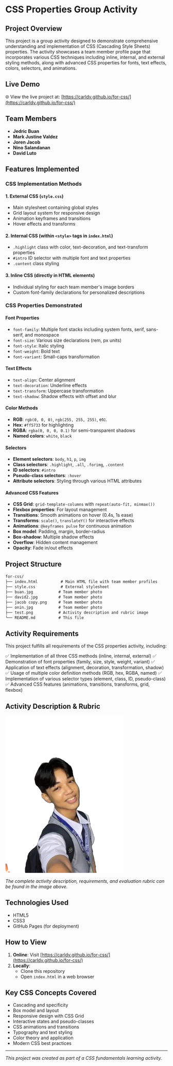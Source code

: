 # CSS Properties Group Activity

## Project Overview

This project is a group activity designed to demonstrate comprehensive understanding and implementation of CSS (Cascading Style Sheets) properties. The activity showcases a team member profile page that incorporates various CSS techniques including inline, internal, and external styling methods, along with advanced CSS properties for fonts, text effects, colors, selectors, and animations.

## Live Demo

🌐 View the live project at: [https://carldv.github.io/for-css/](https://carldv.github.io/for-css/)

## Team Members

- **Jedric Buan**
- **Mark Justine Valdez**
- **Joren Jacob**
- **Nino Salandanan**
- **David Luto**

## Features Implemented

### CSS Implementation Methods

#### 1. External CSS (`style.css`)
- Main stylesheet containing global styles
- Grid layout system for responsive design
- Animation keyframes and transitions
- Hover effects and transforms

#### 2. Internal CSS (within `<style>` tags in `index.html`)
- `.highlight` class with color, text-decoration, and text-transform properties
- `#intro` ID selector with multiple font and text properties
- `.content` class styling

#### 3. Inline CSS (directly in HTML elements)
- Individual styling for each team member's image borders
- Custom font-family declarations for personalized descriptions

### CSS Properties Demonstrated

#### Font Properties
- `font-family`: Multiple font stacks including system fonts, serif, sans-serif, and monospace
- `font-size`: Various size declarations (rem, px units)
- `font-style`: Italic styling
- `font-weight`: Bold text
- `font-variant`: Small-caps transformation

#### Text Effects
- `text-align`: Center alignment
- `text-decoration`: Underline effects
- `text-transform`: Uppercase transformation
- `text-shadow`: Shadow effects with offset and blur

#### Color Methods
- **RGB**: `rgb(0, 0, 0)`, `rgb(255, 255, 255)`, etc.
- **Hex**: `#ff5733` for highlighting
- **RGBA**: `rgba(0, 0, 0, 0.1)` for semi-transparent shadows
- **Named colors**: `white`, `black`

#### Selectors
- **Element selectors**: `body`, `h1`, `p`, `img`
- **Class selectors**: `.highlight`, `.all`, `.forimg`, `.content`
- **ID selectors**: `#intro`
- **Pseudo-class selectors**: `:hover`
- **Attribute selectors**: Styling through various HTML attributes

#### Advanced CSS Features
- **CSS Grid**: `grid-template-columns` with `repeat(auto-fit, minmax())`
- **Flexbox properties**: For layout management
- **Transitions**: Smooth animations on hover (0.4s, 1s ease)
- **Transforms**: `scale()`, `translateY()` for interactive effects
- **Animations**: `@keyframes pulse` for continuous animation
- **Box model**: Padding, margin, border-radius
- **Box-shadow**: Multiple shadow effects
- **Overflow**: Hidden content management
- **Opacity**: Fade in/out effects

## Project Structure

```
for-css/
├── index.html          # Main HTML file with team member profiles
├── style.css           # External stylesheet
├── buan.jpg           # Team member photo
├── david2.jpg         # Team member photo
├── jacob copy.png     # Team member photo
├── onin.jpg           # Team member photo
├── test.png           # Activity description and rubric image
└── README.md          # This file
```

## Activity Requirements

This project fulfills all requirements of the CSS properties activity, including:

✅ Implementation of all three CSS methods (inline, internal, external)
✅ Demonstration of font properties (family, size, style, weight, variant)
✅ Application of text effects (alignment, decoration, transformation, shadow)
✅ Usage of multiple color definition methods (RGB, hex, RGBA, named)
✅ Implementation of various selector types (element, class, ID, pseudo-class)
✅ Advanced CSS features (animations, transitions, transforms, grid, flexbox)

## Activity Description & Rubric

![Activity Description and Rubric](test.png)

*The complete activity description, requirements, and evaluation rubric can be found in the image above.*

## Technologies Used

- HTML5
- CSS3
- GitHub Pages (for deployment)

## How to View

1. **Online**: Visit [https://carldv.github.io/for-css/](https://carldv.github.io/for-css/)
2. **Locally**: 
   - Clone this repository
   - Open `index.html` in a web browser

## Key CSS Concepts Covered

- Cascading and specificity
- Box model and layout
- Responsive design with CSS Grid
- Interactive states and pseudo-classes
- CSS animations and transitions
- Typography and text styling
- Color theory and application
- Modern CSS best practices

---

*This project was created as part of a CSS fundamentals learning activity.*
